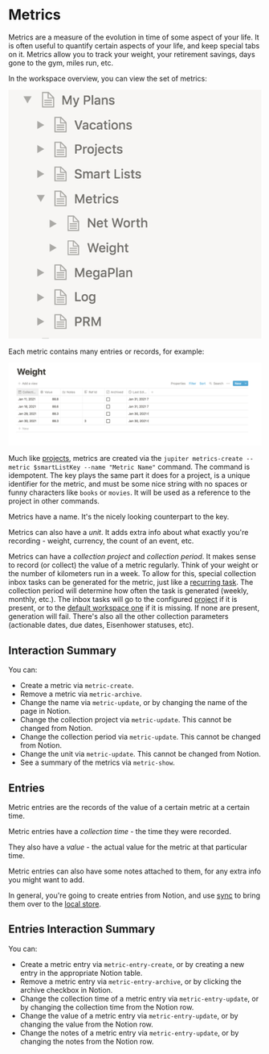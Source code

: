 # Metrics

Metrics are a measure of the evolution in time of some aspect of your life. It is often useful to
quantify certain aspects of your life, and keep special tabs on it. Metrics allow you to track
your weight, your retirement savings, days gone to the gym, miles run, etc.

In the workspace overview, you can view the set of metrics:

![Metrics](../assets/concepts-metrics-overview.png)

Each metric contains many entries or records, for example:

![Metric entries](../assets/concepts-metrics-entries.png)

Much like [projects](projects.md), metrics are created via the
`jupiter metrics-create --metric $smartListKey --name "Metric Name"` command. The command is
idempotent. The key plays the same part it does for a project, is a unique identifier for the
metric, and must be some nice string with no spaces or funny characters like `books` or `movies`.
It will be used as a reference to the project in other commands.

Metrics have a name. It's the nicely looking counterpart to the key.

Metrics can also have a _unit_. It adds extra info about what exactly you're recording - weight,
currency, the count of an event, etc.

Metrics can have a _collection project_ and _collection period_. It makes sense to record (or collect)
the value of a metric regularly. Think of your weight or the number of kilometers run in a week. To
allow for this, special collection inbox tasks can be generated for the metric, just like a
[recurring task](./recurring-tasks.md). The collection period will determine how often the task
is generated (weekly, monthly, etc.). The inbox tasks will go to the configured [project](./projects.md)
if it is present, or to the [default workspace one](./workspaces.md) if it is missing. If none
are present, generation will fail. There's also all the other collection parameters (actionable
dates, due dates, Eisenhower statuses, etc).

## Interaction Summary

You can:

* Create a metric via `metric-create`.
* Remove a metric via `metric-archive`.
* Change the name via `metric-update`, or by changing the name of the page in Notion.
* Change the collection project via `metric-update`. This cannot be changed from Notion.
* Change the collection period via `metric-update`. This cannot be changed from Notion.
* Change the unit via `metric-update`. This cannot be changed from Notion.
* See a summary of the metrics via `metric-show`.

## Entries

Metric entries are the records of the value of a certain metric at a certain time.

Metric entries have a _collection time_ - the time they were recorded.

They also have a _value_ - the actual value for the metric at that particular time.

Metric entries can also have some notes attached to them, for any extra info you might want to add.

In general, you're going to create entries from Notion, and use [sync](notion-local-sync.md) to bring them
over to the [local store](local-storage.md).

## Entries Interaction Summary

You can:

* Create a metric entry via `metric-entry-create`, or by creating a new entry in the appropriate Notion table.
* Remove a metric entry via `metric-entry-archive`, or by clicking the archive checkbox in Notion.
* Change the collection time of a metric entry via `metric-entry-update`, or by changing the collection
  time from the Notion row.
* Change the value of a metric entry via `metric-entry-update`, or by changing the value from the Notion row.
* Change the notes of a metric entry via `metric-entry-update`, or by changing the notes from the Notion row.
